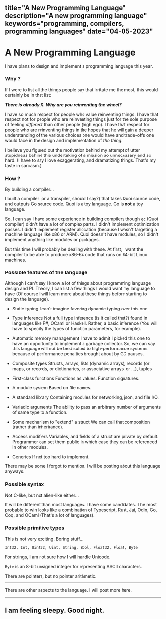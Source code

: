title="A New Programming Language"
description="A new programming language"
keywords="programming, compilers, programming languages"
date="04-05-2023"
---

# A New Programming Language

I have plans to design and implement a programming language this year. 

### Why ?

If I were to list all the things people say that irritate me the most, this would certainly be in that list:

***There is already X. Why are you reinventing the wheel?***

I have so much respect for people who value reinventing things. I have that respect not for people who are reinventing things just for the sole purpose of feeling *different* than other people (high ego). I have that respect for people who are reinventing things in the hopes that he will gain a deeper understanding of the various choices one would have and trade-offs one would face in the design and implementation of *the thing*.

I believe you figured out the motivation behind my attempt of utter stupidness behind this undertaking of a mission so unnecessary and so hard. (I have to say I love exaggerating, and dramatizing things. That's my taste in sarcasm.)

### How ?

By building a compiler... 

I built a compiler (or a transpiler, should I say?) that takes Quoi source code, and outputs Go source code. Quoi is a toy language. Go is **not** a toy language.

So, I can say I have some experience in building compilers though `qc` (Quoi compiler) didn't have a lot of complex parts. I didn't implement optimization passes. I didn't implement register allocation (because I wasn't targeting a machine language like x86 or ARM). Quoi doesn't have modules, so I didn't implement anything like modules or packages.

But this time I will probably be dealing with these. At first, I want the compiler to be able to produce x86-64 code that runs on 64-bit Linux machines.

### Possible features of the language

Although I can't say I know a lot of things about programming language design and PL Theory, I can list a few things I would want my language to have (Of course I will learn more about these things before starting to design the language).

- Static typing
    I can't imagine favoring dynamic typing over this one.

- Type inference
    Not a full type inference (is it called that?) found in languages like F#, OCaml or Haskell. Rather, a basic inference (You will have to specify the types of function parameters, for example).

- Automatic memory management
    I have to admit I picked this one to have an opportunity to implement a garbage collector. So, we can say this language will not be best suited to high-performance systems because of performance penalties brought about by GC pauses.

- Composite types
    Structs, arrays, lists (dynamic arrays), records (or maps, or records, or dictionaries, or associative arrays, or ...), tuples

- First-class functions
    Functions as values. Function signatures.

- A module system
    Based on file names.

- A standard library
    Containing modules for networking, json, and file I/O.

- Variadic arguments
    The ability to pass an arbitrary number of arguments of same type to a function.

- Some mechanism to "extend" a struct
    We can call that composition (rather than inheritance).

- Access modifiers
    Variables, and fields of a struct are private by default. Programmer can set them public in which case they can be referenced in other modules.

- Generics
    If not too hard to implement.

There may be some I forgot to mention. I will be posting about this language anyways. 

### Possible syntax

Not C-like, but not alien-like either...

It will be different than most languages. I have some candidates. The most probable to win looks like a combination of Typescript, Rust, Jai, Odin, Go, Coq, and OCaml (That's a lot of languages).

### Possible primitive types

This is not very exciting. Boring stuff...

`Int32, Int, Uint32, Uint, String, Bool, Float32, Float, Byte`

For strings, I am not sure how I will handle Unicode.

`Byte` is an 8-bit unsigned integer for representing ASCII characters.

There are pointers, but no pointer arithmetic.


---

There are other aspects to the language. I will post more here.

---

## I am feeling sleepy. Good night.